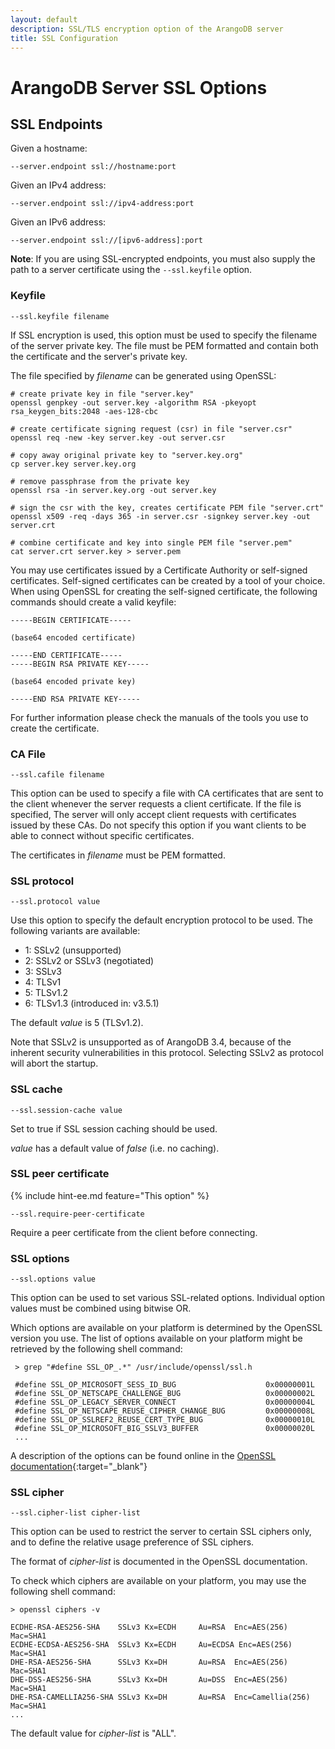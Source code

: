 ```yaml
---
layout: default
description: SSL/TLS encryption option of the ArangoDB server
title: SSL Configuration
---
```

# ArangoDB Server SSL Options

## SSL Endpoints

Given a hostname:

`--server.endpoint ssl://hostname:port`

Given an IPv4 address:

`--server.endpoint ssl://ipv4-address:port`

Given an IPv6 address:

`--server.endpoint ssl://[ipv6-address]:port`

**Note**: If you are using SSL-encrypted endpoints, you must also supply the
path to a server certificate using the `--ssl.keyfile` option.

### Keyfile

`--ssl.keyfile filename`

If SSL encryption is used, this option must be used to specify the filename of
the server private key. The file must be PEM formatted and contain both the
certificate and the server's private key.

The file specified by *filename* can be generated using OpenSSL:

```
# create private key in file "server.key"
openssl genpkey -out server.key -algorithm RSA -pkeyopt rsa_keygen_bits:2048 -aes-128-cbc

# create certificate signing request (csr) in file "server.csr"
openssl req -new -key server.key -out server.csr

# copy away original private key to "server.key.org"
cp server.key server.key.org

# remove passphrase from the private key
openssl rsa -in server.key.org -out server.key

# sign the csr with the key, creates certificate PEM file "server.crt"
openssl x509 -req -days 365 -in server.csr -signkey server.key -out server.crt

# combine certificate and key into single PEM file "server.pem"
cat server.crt server.key > server.pem
```

You may use certificates issued by a Certificate Authority or self-signed
certificates. Self-signed certificates can be created by a tool of your
choice. When using OpenSSL for creating the self-signed certificate, the
following commands should create a valid keyfile:

```
-----BEGIN CERTIFICATE-----

(base64 encoded certificate)

-----END CERTIFICATE-----
-----BEGIN RSA PRIVATE KEY-----

(base64 encoded private key)

-----END RSA PRIVATE KEY-----
```

For further information please check the manuals of the tools you use to create
the certificate.

### CA File

`--ssl.cafile filename`

This option can be used to specify a file with CA certificates that are sent to
the client whenever the server requests a client certificate. If the file is
specified, The server will only accept client requests with certificates issued
by these CAs. Do not specify this option if you want clients to be able to
connect without specific certificates.

The certificates in *filename* must be PEM formatted.

### SSL protocol

`--ssl.protocol value`

Use this option to specify the default encryption protocol to be used. The
following variants are available:

- 1: SSLv2 (unsupported)
- 2: SSLv2 or SSLv3 (negotiated)
- 3: SSLv3
- 4: TLSv1
- 5: TLSv1.2
- 6: TLSv1.3 (introduced in: v3.5.1)

The default *value* is 5 (TLSv1.2).

Note that SSLv2 is unsupported as of ArangoDB 3.4, because of the inherent 
security vulnerabilities in this protocol. Selecting SSLv2 as protocol will
abort the startup.

### SSL cache

`--ssl.session-cache value`

Set to true if SSL session caching should be used.

*value* has a default value of *false* (i.e. no caching).

### SSL peer certificate

{% include hint-ee.md feature="This option" %}

`--ssl.require-peer-certificate`

Require a peer certificate from the client before connecting.

### SSL options

`--ssl.options value`

This option can be used to set various SSL-related options. Individual option
values must be combined using bitwise OR.

Which options are available on your platform is determined by the OpenSSL
version you use. The list of options available on your platform might be
retrieved by the following shell command:

```
 > grep "#define SSL_OP_.*" /usr/include/openssl/ssl.h

 #define SSL_OP_MICROSOFT_SESS_ID_BUG                    0x00000001L
 #define SSL_OP_NETSCAPE_CHALLENGE_BUG                   0x00000002L
 #define SSL_OP_LEGACY_SERVER_CONNECT                    0x00000004L
 #define SSL_OP_NETSCAPE_REUSE_CIPHER_CHANGE_BUG         0x00000008L
 #define SSL_OP_SSLREF2_REUSE_CERT_TYPE_BUG              0x00000010L
 #define SSL_OP_MICROSOFT_BIG_SSLV3_BUFFER               0x00000020L
 ...
```

A description of the options can be found online in the
[OpenSSL documentation](http://www.openssl.org/docs/ssl/SSL_CTX_set_options.html){:target="_blank"}

### SSL cipher

`--ssl.cipher-list cipher-list`

This option can be used to restrict the server to certain SSL ciphers only, and
to define the relative usage preference of SSL ciphers.

The format of *cipher-list* is documented in the OpenSSL documentation.

To check which ciphers are available on your platform, you may use the
following shell command:

```
> openssl ciphers -v

ECDHE-RSA-AES256-SHA    SSLv3 Kx=ECDH     Au=RSA  Enc=AES(256)  Mac=SHA1
ECDHE-ECDSA-AES256-SHA  SSLv3 Kx=ECDH     Au=ECDSA Enc=AES(256)  Mac=SHA1
DHE-RSA-AES256-SHA      SSLv3 Kx=DH       Au=RSA  Enc=AES(256)  Mac=SHA1
DHE-DSS-AES256-SHA      SSLv3 Kx=DH       Au=DSS  Enc=AES(256)  Mac=SHA1
DHE-RSA-CAMELLIA256-SHA SSLv3 Kx=DH       Au=RSA  Enc=Camellia(256)
Mac=SHA1
...
```

The default value for *cipher-list* is "ALL".
